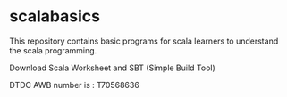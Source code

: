 # scalabasics
This repository contains basic programs for scala learners to understand the scala programming.


Download Scala Worksheet and SBT (Simple Build Tool)

DTDC AWB number is : T70568636
